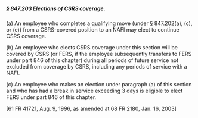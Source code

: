 ##### § 847.203 Elections of CSRS coverage. #####

(a) An employee who completes a qualifying move (under § 847.202(a), (c), or (e)) from a CSRS-covered position to an NAFI may elect to continue CSRS coverage.

(b) An employee who elects CSRS coverage under this section will be covered by CSRS (or FERS, if the employee subsequently transfers to FERS under part 846 of this chapter) during all periods of future service not excluded from coverage by CSRS, including any periods of service with a NAFI.

(c) An employee who makes an election under paragraph (a) of this section and who has had a break in service exceeding 3 days is eligible to elect FERS under part 846 of this chapter.

[61 FR 41721, Aug. 9, 1996, as amended at 68 FR 2180, Jan. 16, 2003]